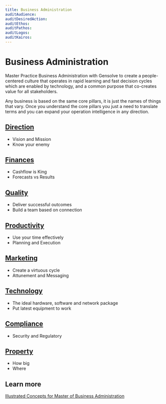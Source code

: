 ```yaml
---
title: Business Administration
auditAudience:
auditDesiredAction:
auditEthos:
auditPathos:
auditLogos:
auditKairos:
---
```


# Business Administration

Master Practice Business Administration with Gensolve to create a people-centered culture that operates in rapid learning and fast decision cycles which are enabled by technology, and a common purpose that co-creates value for all stakeholders.

Any business is based on the same core pillars, it is just the names of things that vary. Once you understand the core pillars you just a need to translate terms and you can expand your operation intelligence in any direction.

## [Direction](./direction)

- Vision and Mission
- Know your enemy

## [Finances](./finances/)

- Cashflow is King
- Forecasts vs Results

## [Quality](./quality)

- Deliver successful outcomes
- Build a team based on connection

## [Productivity](./productivity)

- Use your time effectively
- Planning and Execution

## [Marketing](./marketing)

- Create a virtuous cycle
- Attunement and Messaging

## [Technology](./technology)

- The ideal hardware, software and network package
- Put latest equipment to work

## [Compliance](./compliance)

- Security and Regulatory

## [Property](./property)

- How big
- Where

## Learn more

[Illustrated Concepts for Master of Business Administration](https://mba-mondays-illustrated.com/)
